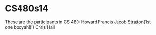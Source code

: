 
CS480s14
========

These are the participants in CS 480:
Howard Francis
Jacob Stratton(1st one booyah!!!)
Chris Hall